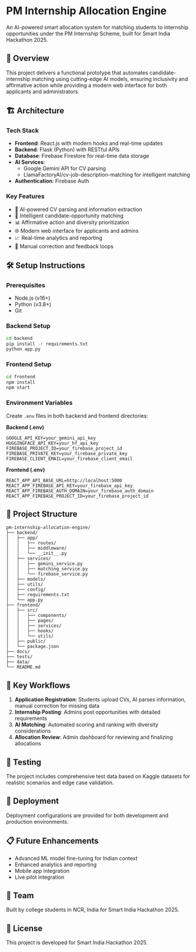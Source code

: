 # PM Internship Allocation Engine

An AI-powered smart allocation system for matching students to internship opportunities under the PM Internship Scheme, built for Smart India Hackathon 2025.

## 🚀 Overview

This project delivers a functional prototype that automates candidate-internship matching using cutting-edge AI models, ensuring inclusivity and affirmative action while providing a modern web interface for both applicants and administrators.

## 🏗️ Architecture

### Tech Stack
- **Frontend**: React.js with modern hooks and real-time updates
- **Backend**: Flask (Python) with RESTful APIs
- **Database**: Firebase Firestore for real-time data storage
- **AI Services**: 
  - Google Gemini API for CV parsing
  - LlamaFactoryAI/cv-job-description-matching for intelligent matching
- **Authentication**: Firebase Auth

### Key Features
- 🤖 AI-powered CV parsing and information extraction
- 🎯 Intelligent candidate-opportunity matching
- 📊 Affirmative action and diversity prioritization
- 🌐 Modern web interface for applicants and admins
- 📈 Real-time analytics and reporting
- 🔄 Manual correction and feedback loops

## 🛠️ Setup Instructions

### Prerequisites
- Node.js (v16+)
- Python (v3.8+)
- Git

### Backend Setup
```bash
cd backend
pip install -r requirements.txt
python app.py
```

### Frontend Setup
```bash
cd frontend
npm install
npm start
```

### Environment Variables
Create `.env` files in both backend and frontend directories:

**Backend (.env)**
```
GOOGLE_API_KEY=your_gemini_api_key
HUGGINGFACE_API_KEY=your_hf_api_key
FIREBASE_PROJECT_ID=your_firebase_project_id
FIREBASE_PRIVATE_KEY=your_firebase_private_key
FIREBASE_CLIENT_EMAIL=your_firebase_client_email
```

**Frontend (.env)**
```
REACT_APP_API_BASE_URL=http://localhost:5000
REACT_APP_FIREBASE_API_KEY=your_firebase_api_key
REACT_APP_FIREBASE_AUTH_DOMAIN=your_firebase_auth_domain
REACT_APP_FIREBASE_PROJECT_ID=your_firebase_project_id
```

## 📁 Project Structure

```
pm-internship-allocation-engine/
├── backend/
│   ├── app/
│   │   ├── routes/
│   │   ├── middleware/
│   │   └── __init__.py
│   ├── services/
│   │   ├── gemini_service.py
│   │   ├── matching_service.py
│   │   └── firebase_service.py
│   ├── models/
│   ├── utils/
│   ├── config/
│   ├── requirements.txt
│   └── app.py
├── frontend/
│   ├── src/
│   │   ├── components/
│   │   ├── pages/
│   │   ├── services/
│   │   ├── hooks/
│   │   └── utils/
│   ├── public/
│   └── package.json
├── docs/
├── tests/
├── data/
└── README.md
```

## 🎯 Key Workflows

1. **Application Registration**: Students upload CVs, AI parses information, manual correction for missing data
2. **Internship Posting**: Admins post opportunities with detailed requirements
3. **AI Matching**: Automated scoring and ranking with diversity considerations
4. **Allocation Review**: Admin dashboard for reviewing and finalizing allocations

## 🧪 Testing

The project includes comprehensive test data based on Kaggle datasets for realistic scenarios and edge case validation.

## 🚀 Deployment

Deployment configurations are provided for both development and production environments.

## 📋 Future Enhancements

- Advanced ML model fine-tuning for Indian context
- Enhanced analytics and reporting
- Mobile app integration
- Live pilot integration

## 👥 Team

Built by college students in NCR, India for Smart India Hackathon 2025.

## 📄 License

This project is developed for Smart India Hackathon 2025.
